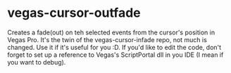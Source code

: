 # vegas-cursor-outfade
Creates a fade(out) on teh selected events from the cursor's position in Vegas Pro.
It's the twin of the vegas-cursor-infade repo, not much is changed. Use it if it's useful for you :D.
If you'd like to edit the code, don't forget to set up a reference to Vegas's ScriptPortal dll in you IDE (I mean if you want to debug).
